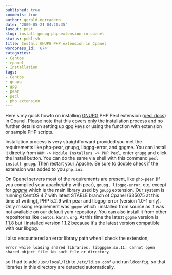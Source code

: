 ```yaml
---
published: true
comments: true
author: gerold-mercadero
date: '2009-05-21 04:20:35'
layout: post
slug: install-gnupg-php-extension-in-cpanel
status: publish
title: Install GNUPG PHP extension in Cpanel
wordpress_id: '674'
categories:
- Centos
- cpanel
- Installation
tags:
- Centos
- gnupg
- gpg
- pear
- pecl
- php extension
---
```


Here's my quick howto on installing [GNUPG](http://us2.php.net/manual/en/book.gnupg.php) PHP Pecl extension ([pecl docs](http://pecl.php.net/package/gnupg/docs)) in Cpanel.  Please note that this covers only the installation process and no further details on setting up gpg keys or using the function with extension or sample PHP scripts.

Installation process is very straightforward provided you met the requirements like php-pear, gnupg, libgpg-error, and gpgme.  You can install it directly from `WHM -> Module Installers -> PHP Pecl`, enter `gnupg` and click the Install button.  You can do the same via shell with this command `pecl install gnupg`.  Then restart your Apache.  Be sure to double check if the extension was added to you `php.ini`.

On Cpanel servers most of the requirements are present, like `php-pear` (if you compiled your apache/php with pear), `gnupg, libgpg-error`, etc, except for [_gpgme_](http://www.gnupg.org/gpgme.html) which is the main library used by `gnupg` extension.  Our system is running CentOS 4.7 with latest STABLE branch of Cpanel (S35075 at this time of writing), PHP 5.2.9 with pear and libgpg-error (version 1.0-1 only).  Only missing requirement was `gpgme` which i installed from source as it was not available on our default yum repository.  You can also install it from other repositories like `centos.karan.org`.  At this time the latest `gpgme` version is [1.1.8](http://www.gnupg.org/download/index.en.html#gpgme) but I installed version 1.1.2 because it's the latest version compatible with our libgpg.

I also encountered an error library path when I check the extension,
```
error while loading shared libraries: libgpgme.so.11: cannot open shared object file: No such file or directory
```
so I had to add `/usr/local/lib` to `/etc/ld.so.conf` and run `ldconfig`, so that libraries in this directory are detected automatically.

